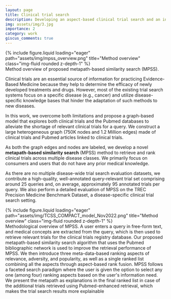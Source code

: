```yaml
---
layout: page
title: Clinical trial search
description: Developing an aspect-based clinical trial search and an interpretable system using the Pubmed citation network
img: assets/img/3.jpg
importance: 2
category: work
giscus_comments: true
---
```


<div class="row">
    <div class="col-sm mt-3 mt-md-0">
        {% include figure.liquid loading="eager" path="assets/img/mpss_overview.png" title="Method overview" class="img-fluid rounded z-depth-1" %}
    </div>
</div>
<div class="caption">
    Method overview of proposed metapath-based similarity search (MPSS).
</div>

Clinical trials are an essential source of information for practicing Evidence-Based Medicine because they help to determine the efficacy of newly developed treatments and drugs. However, most of the existing trial search systems focus on a specific disease (e.g., cancer) and utilize disease-specific knowledge bases that hinder the adaptation of such methods to new diseases. 

In this work, we overcome both limitations and propose a graph-based model that explores both clinical trials and the Pubmed databases to alleviate the shortage of relevant clinical trials for a query. We construct a large heterogeneous graph (750K nodes and 1.2 Million edges) made of clinical trials and Pubmed articles linked to clinical trials.

As both the graph edges and nodes are labeled, we develop a novel __metapath-based similarity search__ (MPSS) method to retrieve and rank clinical trials across multiple disease classes. We primarily focus on consumers and users that do not have any prior medical knowledge. 

As there are no multiple disease-wide trial search evaluation datasets, we contribute a high-quality, well-annotated query-relevant trial set comprising around 25 queries and, on average, approximately 95 annotated trials per query. We also perform a detailed evaluation of MPSS on the TREC Precision Medicine Benchmark Dataset, a disease-specific clinical trial search setting.

<div class="row">
    <div class="col-sm mt-3 mt-md-0">
        {% include figure.liquid loading="eager" path="assets/img/TCSS_COMPACT_model_Nov2022.png" title="Method overview" class="img-fluid rounded z-depth-1" %}
    </div>
</div>
<div class="caption">
    Methodological overview of MPSS. A user enters a query in free-form text, and medical concepts are extracted from the query, which is then used to retrieve relevant trials for the clinical trials registry database. Our proposed metapath-based similarity search algorithm that uses the Pubmed bibliographic network is used to improve the retrieval performance of MPSS. We then introduce three meta-data-based ranking aspects of relevance, adversity, and popularity, as well as a single ranked list combining all the aspects through aspect-based rank fusion. MPSS follows a faceted search paradigm where the user is given the option to select any one (among four) ranking aspects based on the user's information need. We present the metapath as explanations in the final ranked list in case of the additional trials retrieved using Pubmed-enhanced retrieval, which makes the trial search results more explainable
</div>
